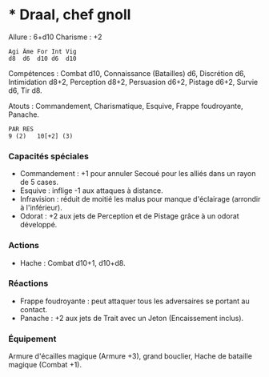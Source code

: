 
# * Draal, chef gnoll

Allure : 6+d10
Charisme : +2

	Agi	Âme	For	Int	Vig
	d8	d6	d10	d6	d10

Compétences : Combat d10, Connaissance (Batailles) d6, Discrétion d6, Intimidation d8+2, Perception d8+2, Persuasion d6+2, Pistage d6+2, Survie d6, Tir d8.

Atouts : Commandement, Charismatique, Esquive, Frappe foudroyante, Panache.

	PAR	RES
	9 (2)	10[+2] (3)

### Capacités spéciales
- Commandement : +1 pour annuler Secoué pour les alliés dans un rayon de 5 cases.
- Esquive : inflige -1 aux attaques à distance.
- Infravision : réduit de moitié les malus pour manque d'éclairage (arrondir à l'inférieur).
- Odorat : +2 aux jets de Perception et de Pistage grâce à un odorat développé.

### Actions
- Hache : Combat d10+1, d10+d8.

### Réactions 
- Frappe foudroyante : peut attaquer tous les adversaires se portant au contact.
- Panache : +2 aux jets de Trait avec un Jeton (Encaissement inclus).

### Équipement
Armure d'écailles magique (Armure +3), grand bouclier, Hache de bataille magique (Combat +1).
